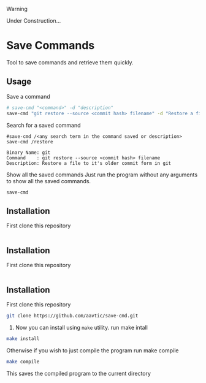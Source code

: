 > [!WARNING]
Under Construction...

# Save Commands

Tool to save commands and retrieve them quickly.


## Usage

Save a command
```sh
# save-cmd "<command>" -d "description"
save-cmd "git restore --source <commit hash> filename" -d "Restore a file to it's older commit form in git"
```

Search for a saved command
```
#save-cmd /<any search term in the command saved or description>
save-cmd /restore

Binary Name: git
Command    : git restore --source <commit hash> filename
Description: Restore a file to it's older commit form in git
```

Show all the saved commands
Just run the program without any arguments to show all the saved commands.
```
save-cmd
```


## Installation

First clone this repository
```sh
```


## Installation

First clone this repository
```sh
```


## Installation

First clone this repository
```sh
git clone https://github.com/aavtic/save-cmd.git
```

1. Now you can install using `make` utility.
run make intall
```sh
make install
```

Otherwise if you wish to just compile the program
run make compile
```sh
make compile
```

This saves the compiled program to the current directory
